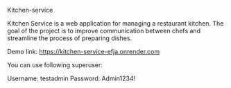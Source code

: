 Kitchen-service

Kitchen Service is a web application for managing a restaurant kitchen. The goal of the project is to improve communication between chefs and streamline the process of preparing dishes.

Demo link: https://kitchen-service-efja.onrender.com


You can use following superuser:

Username: testadmin
Password: Admin1234!